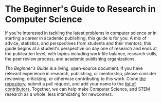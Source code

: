 # The Beginner's Guide to Research in Computer Science

If you're interested in tackling the latest problems in computer science or in starting a career in academic publishing, this guide is for you. A mix of advice, statistics, and perspectives from students and their mentors, this guide begins at a student's perspective on day one of research and ends at the publication level, with topics including work-life balance, research skills, the peer review process, and academic publishing organizations.

*The Beginner's Guide* is a living, open-source document. If you have relevant experience in research,
publishing, or mentorship, please consider reviewing, criticizing, or otherwise contributing to this work. Clone [the repository](https://github.com/icmccormack/page), submit a pull request, and add your name to the [list of contributors](https://github.com/icmccormack/page/blob/main/contributors.md). Together, we can help make Computer Science, and STEM research as a whole, less intimidating for newcomers.

